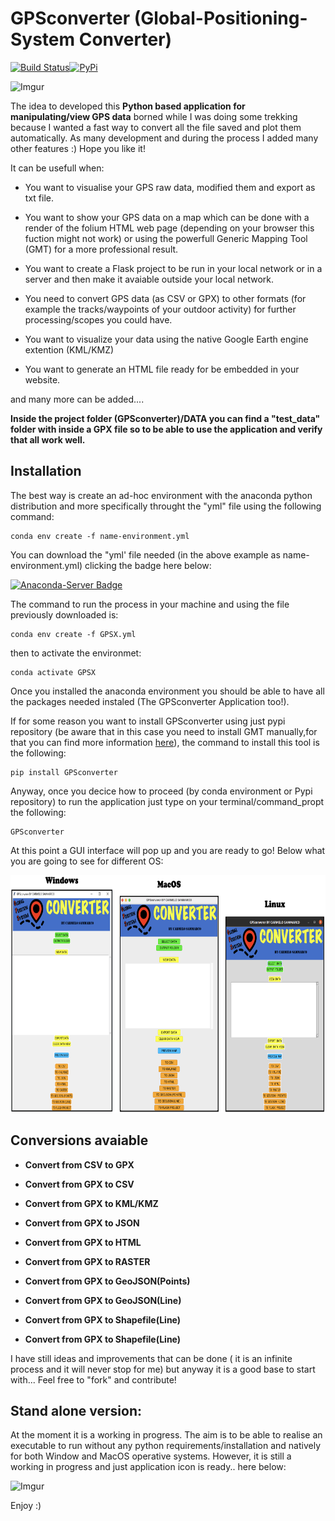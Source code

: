# GPSconverter (Global-Positioning-System Converter)

[![Build Status](https://travis-ci.com/carmelosammarco/GPSconverter.png)](https://travis-ci.com/carmelosammarco/GPSconverter)[![PyPi](https://img.shields.io/badge/PyPi-Project-yellow.svg)](https://pypi.org/project/GPSconverter/)

![Imgur](https://i.imgur.com/jbCBPkh.png)

 The idea to developed this **Python based application for manipulating/view GPS data** borned while I was doing some trekking because I wanted a fast way to convert all the file saved and plot them automatically. As many development and during the process I added many other features :) Hope you like it! 

It can be usefull when:

- You want to visualise your GPS raw data, modified them and export as txt file.

- You want to show your GPS data on a map which can be done with a render of the folium HTML web page (depending on your browser this fuction might not work) or using the powerfull Generic Mapping Tool (GMT) for a more professional result. 

- You want to create a Flask project to be run in your local network or in a server and then make it avaiable outside your local network.

- You need to convert GPS data (as CSV or GPX) to other formats (for example the tracks/waypoints of your outdoor activity) for further processing/scopes you could have.

- You want to visualize your data using the native Google Earth engine extention (KML/KMZ)

- You want to generate an HTML file ready for be embedded in your website. 

and many more can be added.... 

**Inside the project folder (GPSconverter)/DATA you can find a "test_data" folder with inside a GPX file so to be able to use the application and verify that all work well.**

## Installation

The best way is create an ad-hoc environment with the anaconda python distribution and more specifically throught the "yml" file using the following command:

```
conda env create -f name-environment.yml
```

You can download the "yml' file needed (in the above example as name-environment.yml) clicking the badge here below: 

[![Anaconda-Server Badge](https://anaconda.org/csammarco/gpsx/badges/installer/env.svg)](https://anaconda.org/CSammarco/gpsx)

The command to run the process in your machine and using the file previously downloaded is:

```
conda env create -f GPSX.yml
```

then to activate the environmet:

```
conda activate GPSX
```

Once you installed the anaconda environment you should be able to have all the packages needed instaled (The GPSconverter Application too!). 

If for some reason you want to install GPSconverter using just pypi repository (be aware that in this case you need to install GMT manually,for that you can find more information [here](https://github.com/GenericMappingTools/gmt/blob/master/INSTALL.md#cross-platform-install-instructions)), the command to install this tool is the following:

```
pip install GPSconverter
```

Anyway, once you decice how to proceed (by conda environment or Pypi repository) to run the application just type on your terminal/command_propt the following:

```
GPSconverter
```

At this point a GUI interface will pop up and you are ready to go! Below what you are going to see for different OS:

<p align="center">
  <img width="" height="380" src="PIC/GUIs.png">
</p>


## Conversions avaiable

- **Convert from CSV to GPX**

- **Convert from GPX to CSV**

- **Convert from GPX to KML/KMZ**

- **Convert from GPX to JSON**

- **Convert from GPX to HTML**

- **Convert from GPX to RASTER**

- **Convert from GPX to GeoJSON(Points)**

- **Convert from GPX to GeoJSON(Line)**

- **Convert from GPX to Shapefile(Line)**

- **Convert from GPX to Shapefile(Line)**

I have still ideas and improvements that can be done ( it is an infinite process and it will never stop for me) but anyway it is a good base to start with... Feel free to "fork" and contribute!


## Stand alone version:

At the moment it is a working in progress. The aim is to be able to realise an executable to run without any python requirements/installation and natively for both Window and MacOS operative systems. However, it is still a working in progress and just application icon is ready.. here below:

![Imgur](https://i.imgur.com/1zIm0KGs.png)

Enjoy :)

